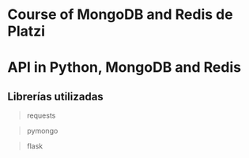 # Course of MongoDB and Redis de Platzi

# API in Python, MongoDB and Redis

## Librerías utilizadas

>  requests

>  pymongo

>  flask